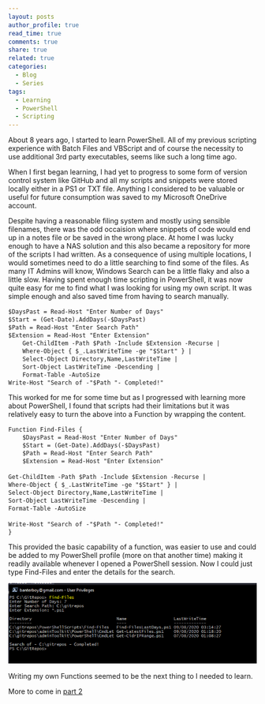 ```yaml
---
layout: posts
author_profile: true
read_time: true
comments: true
share: true
related: true
categories:
  - Blog
  - Series
tags:
  - Learning
  - PowerShell
  - Scripting
---
```


About 8 years ago, I started to learn PowerShell. All of my previous scripting experience with Batch Files and VBScript and of course the necessity to use additional 3rd party executables, seems like such a long time ago.

When I first began learning, I had yet to progress to some form of version control system like GitHub and all my scripts and snippets were stored locally either in a PS1 or TXT file. Anything I considered to be valuable or useful for future consumption was saved to my Microsoft OneDrive account.

Despite having a reasonable filing system and mostly using sensible filenames, there was the odd occaision where snippets of code would end up in a notes file or be saved in the wrong place. At home I was lucky enough to have a NAS solution and this also became a repository for more of the scripts I had written. As a consequence of using multiple locations, I would sometimes need to do a little searching to find some of the files. As many IT Admins will know, Windows Search can be a little flaky and also a little slow. Having spent enough time scripting in PowerShell, it was now quite easy for me to find what I was looking for using my own script. It was simple enough and also saved time from having to search manually.

```
$DaysPast = Read-Host "Enter Number of Days"
$Start = (Get-Date).AddDays(-$DaysPast)
$Path = Read-Host "Enter Search Path"
$Extension = Read-Host "Enter Extension"
    Get-ChildItem -Path $Path -Include $Extension -Recurse |
    Where-Object { $_.LastWriteTime -ge "$Start" } |
    Select-Object Directory,Name,LastWriteTime |
    Sort-Object LastWriteTime -Descending |
    Format-Table -AutoSize
Write-Host "Search of -"$Path "- Completed!"
```

This worked for me for some time but as I progressed with learning more about PowerShell, I found that scripts had their limitations but it was relatively easy to turn the above into a Function by wrapping the content.

```
Function Find-Files {
	$DaysPast = Read-Host "Enter Number of Days"
	$Start = (Get-Date).AddDays(-$DaysPast)
	$Path = Read-Host "Enter Search Path"
	$Extension = Read-Host "Enter Extension"

Get-ChildItem -Path $Path -Include $Extension -Recurse |
Where-Object { $_.LastWriteTime -ge "$Start" } |
Select-Object Directory,Name,LastWriteTime |
Sort-Object LastWriteTime -Descending |
Format-Table -AutoSize

Write-Host "Search of -"$Path "- Completed!"
}
```

This provided the basic capability of a function, was easier to use and could be added to my PowerShell profile (more on that another time) making it readily available whenever I opened a PowerShell session. Now I could just type Find-Files and enter the details for the search.

![](https://raw.githubusercontent.com/BanterBoy/BanterBoy.github.io/master/assets/images/ScriptingtoCmdLet/Example1.png)

Writing my own Functions seemed to be the next thing to I needed to learn.

More to come in [part 2](https://blog.lukeleigh.com/blog/series/Learning-PowerShell-from-scripting-to-cmdlet-part2/)